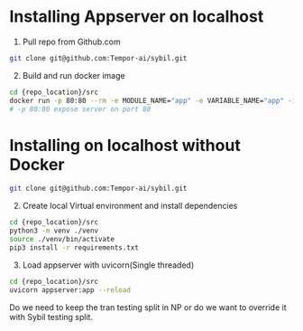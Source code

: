 # Installing Appserver on localhost

1) Pull repo from Github.com

```bash
git clone git@github.com:Tempor-ai/sybil.git
```

2) Build and run docker image

```bash
cd {repo_location}/src
docker run -p 80:80 --rm -e MODULE_NAME="app" -e VARIABLE_NAME="app" -it $(docker build -q .)
# -p 80:80 expose server on port 80
```

# Installing on localhost without Docker

```bash
git clone git@github.com:Tempor-ai/sybil.git
```

2) Create local Virtual environment and install dependencies

```bash
cd {repo_location}/src
python3 -m venv ./venv
source ./venv/bin/activate
pip3 install -r requirements.txt
```

3) Load appserver with uvicorn(Single threaded)

```bash
cd {repo_location}/src
uvicorn appserver:app --reload
```

Do we need to keep the tran testing split in NP or do we want to override it with Sybil testing split.


